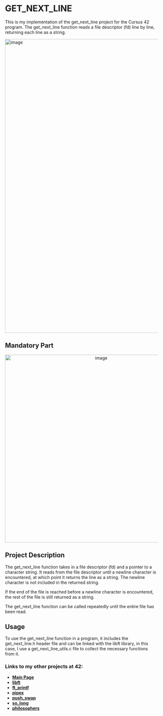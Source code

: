 # GET_NEXT_LINE

This is my implementation of the get_next_line project for the Cursus 42 program. The get_next_line function reads a file descriptor (fd) line by line, returning each line as a string.

<img width="967" alt="image" src="https://user-images.githubusercontent.com/113030191/226334897-ded14777-5f50-4f31-8ba6-aa710450b1d1.png">

## Mandatory Part

<p align="center">
<img width="618" alt="image" src="https://user-images.githubusercontent.com/113030191/226335154-e0cd6a11-3206-46e6-bbf6-38fb0cbb2228.png">
</p>

## Project Description

The get_next_line function takes in a file descriptor (fd) and a pointer to a character string. It reads from the file descriptor until a newline character is encountered, at which point it returns the line as a string. The newline character is not included in the returned string.

If the end of the file is reached before a newline character is encountered, the rest of the file is still returned as a string.

The get_next_line function can be called repeatedly until the entire file has been read.

## Usage

To use the get_next_line function in a program, it includes the get_next_line.h header file and can be linked with the libft library, in this case, I use a get_next_line_utils.c file to collect the necessary functions from it.

### Links to my other projects at 42:

- **[Main Page](../../../Clocon)**
- **[libft](../../../libft-42)**
- **[ft_printf](../../../ft_printf-42)**
- **[pipex](../../../pipex-42)**
- **[push_swap](../../../push_swap-42)**
- **[so_long](../../../so_long-42)**
- **[philosophers](../../../philosophers-42)**
